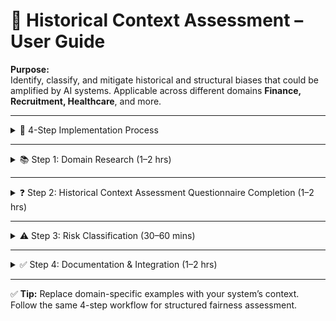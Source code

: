 # 🤖 Historical Context Assessment – User Guide

**Purpose:**  
Identify, classify, and mitigate historical and structural biases that could be amplified by AI systems. Applicable across different domains **Finance, Recruitment, Healthcare**, and more.

---

<details>
<summary>🚀 4-Step Implementation Process</summary>

| Step | Goal | Activity Focus | Key Deliverable |
|------|------|----------------|----------------|
| 1 | Root Cause Analysis | Research historical discriminatory practices in your domain | Documented historical patterns |
| 2 | Risk Identification | Analyze how those patterns affect your data and model design | Completed Assessment Questionnaire |
| 3 | Prioritization | Quantify risk levels for each pattern | Completed Risk Classification Matrix |
| 4 | Mitigation Planning | Translate high-priority risks into concrete engineering actions | Actionable recommendations for development |

</details>

---

<details>
<summary>📚 Step 1: Domain Research (1–2 hrs)</summary>

**Goal:** Understand past discriminatory practices relevant to your AI system.  

**Focus Areas:**  
- Search **legal cases, academic studies, investigative reports**.  
- Identify **explicit (formal)** and **implicit (systemic)** biases.  

**Mechanism Review:**  
- How discrimination occurred, who was affected, and what practices were used.  

**Examples:**  
- **Finance:** ZIP code used to deny loans (Redlining)  
- **Recruitment:** “High performance” metrics excluding marginalized groups  
- **Healthcare:** Differential treatment based on insurance or demographics

</details>

---

<details>
<summary>❓ Step 2: Historical Context Assessment Questionnaire Completion (1–2 hrs)</summary>

**Goal:** Detail how historical bias is embedded in data and system logic.  

**Team:** Include **domain experts, data scientists, ethicists, stakeholders**.  

**Focus per Section:**  
1. **Context:** System function and societal impact.  
2. **Data & Representation:** Data sources, variable definitions, group representation.  
3. **Technology & Amplification:** How automation could scale inequities.

</details>

---

<details>
<summary>⚠️ Step 3: Risk Classification (30–60 mins)</summary>

**Goal:** Quantify and prioritize risks to guide intervention.  

**Tool:** Historical Risk Classification Matrix (Severity × Likelihood × Relevance).  

**Scoring:** High=3, Medium=2, Low=1  

**Criteria:**  
- **Severity:** Harm if bias persists  
- **Likelihood:** Probability bias appears in your system  
- **Relevance:** Direct impact on system decisions  

**Priority:**  
- **High (7–9):** Critical → immediate mitigation  
- **Medium (3–6):** Monitor & plan mitigation  
- **Low (1–2):** Awareness, no immediate action

</details>

---

<details>
<summary>✅ Step 4: Documentation & Integration (1–2 hrs)</summary>

**Goal:** Convert prioritized risks into actionable steps for engineering and governance.  

**Final Report:**  
- Compile research, completed Questionnaire, Risk Matrix  

**Actionable Recommendations:**  
- Clear instructions for teams  
- Example: Remove ‘Patient ZIP Code’ or demonstrate non-disparate impact  

**Integrate Fairness:**  
- Link high-priority risks to chosen fairness definitions  
- Example: Ensure system satisfies **Disparate Impact criteria**  

**Lifecycle Monitoring:**  
- Schedule audits during model retraining  
- Update risk assessments as new patterns/data emerge

</details>

---

✅ **Tip:** Replace domain-specific examples with your system’s context. Follow the same 4-step workflow for structured fairness assessment.
